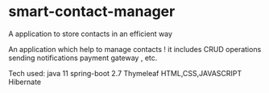 # smart-contact-manager
A application to store contacts in an efficient way


An application which help to manage contacts ! it includes CRUD operations 
sending notifications
payment gateway , etc.

Tech used:
java 11
spring-boot 2.7
Thymeleaf 
HTML,CSS,JAVASCRIPT
Hibernate
